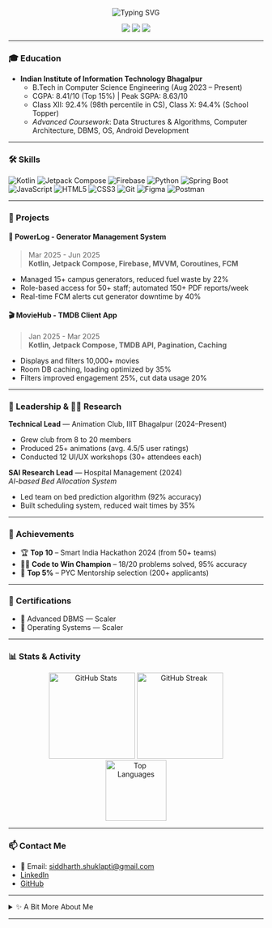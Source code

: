 <p align="center">
  <img src="https://readme-typing-svg.demolab.com?font=Fira+Code&size=26&pause=1000&color=0595FA&center=true&vCenter=true&multiline=true&width=700&height=100&lines=Hi+I%E2%80%99m+Siddharth+Shukla;Android+%26+Backend+Developer;Open+Source+Enthusiast" alt="Typing SVG" />
</p>

<p align="center">
  <a href="mailto:siddharth.shuklapti@gmail.com"><img src="https://img.shields.io/badge/Email-D14836?style=flat&logo=gmail&logoColor=white"/></a>
  <a href="https://github.com/Sidd2004Shukla"><img src="https://img.shields.io/github/followers/Sidd2004Shukla?label=GitHub&style=social" /></a>
  <a href="https://linkedin.com/in/siddharth-shukla-"><img src="https://img.shields.io/badge/LinkedIn-0A66C2?style=flat&logo=linkedin&logoColor=white"/></a>
</p>

---

### 🎓 Education
- **Indian Institute of Information Technology Bhagalpur**
  - B.Tech in Computer Science Engineering (Aug 2023 – Present)
  - CGPA: 8.41/10 (Top 15%) | Peak SGPA: 8.63/10
  - Class XII: 92.4% (98th percentile in CS), Class X: 94.4% (School Topper)
  - _Advanced Coursework_: Data Structures & Algorithms, Computer Architecture, DBMS, OS, Android Development

---

### 🛠️ Skills

![Kotlin](https://img.shields.io/badge/Kotlin-0095D5?style=for-the-badge&logo=Kotlin&logoColor=white)
![Jetpack Compose](https://img.shields.io/badge/Jetpack%20Compose-4285F4?style=for-the-badge&logo=jetpack-compose&logoColor=white)
![Firebase](https://img.shields.io/badge/Firebase-ffca28?style=for-the-badge&logo=firebase&logoColor=black)
![Python](https://img.shields.io/badge/Python-3776AB?style=for-the-badge&logo=python&logoColor=white)
![Spring Boot](https://img.shields.io/badge/Spring%20Boot-6DB33F?style=for-the-badge&logo=spring-boot&logoColor=white)
![JavaScript](https://img.shields.io/badge/javascript-F7DF1E?style=for-the-badge&logo=javascript&logoColor=black)
![HTML5](https://img.shields.io/badge/html5-E34F26?style=for-the-badge&logo=html5&logoColor=white)
![CSS3](https://img.shields.io/badge/css3-1572B6?style=for-the-badge&logo=css3&logoColor=white)
![Git](https://img.shields.io/badge/Git-E44C30?style=for-the-badge&logo=git&logoColor=white)
![Figma](https://img.shields.io/badge/Figma-A259FF?style=for-the-badge&logo=figma&logoColor=white)
![Postman](https://img.shields.io/badge/Postman-FF6C37?style=for-the-badge&logo=postman&logoColor=white)

---

### 📱 Projects

#### 🚦 **PowerLog - Generator Management System**
> Mar 2025 - Jun 2025  
> **Kotlin, Jetpack Compose, Firebase, MVVM, Coroutines, FCM**
- Managed 15+ campus generators, reduced fuel waste by 22%
- Role-based access for 50+ staff; automated 150+ PDF reports/week
- Real-time FCM alerts cut generator downtime by 40%

#### 🎬 **MovieHub - TMDB Client App**
> Jan 2025 - Mar 2025  
> **Kotlin, Jetpack Compose, TMDB API, Pagination, Caching**
- Displays and filters 10,000+ movies
- Room DB caching, loading optimized by 35%
- Filters improved engagement 25%, cut data usage 20%

---

### 👑 Leadership & 👨‍🔬 Research

**Technical Lead** — Animation Club, IIIT Bhagalpur (2024–Present)  
- Grew club from 8 to 20 members  
- Produced 25+ animations (avg. 4.5/5 user ratings)  
- Conducted 12 UI/UX workshops (30+ attendees each)

**SAI Research Lead** — Hospital Management (2024)  
_AI-based Bed Allocation System_
- Led team on bed prediction algorithm (92% accuracy)
- Built scheduling system, reduced wait times by 35%

---

### 🏅 Achievements

- 🏆 **Top 10** – Smart India Hackathon 2024 (from 50+ teams)
- 👨‍💻 **Code to Win Champion** – 18/20 problems solved, 95% accuracy
- 🌟 **Top 5%** – PYC Mentorship selection (200+ applicants)

---

### 📜 Certifications

- 🏅 Advanced DBMS — Scaler
- 🏅 Operating Systems — Scaler

---

### 📊 Stats & Activity

<p align="center">
  <img src="https://github-readme-stats.vercel.app/api?username=Sidd2004Shukla&show_icons=true&theme=radical&hide_rank=true" alt="GitHub Stats" height="170"/>
  <img src="https://github-readme-streak-stats.herokuapp.com/?user=Sidd2004Shukla&theme=radical" alt="GitHub Streak" height="170"/>
  <br/>
  <img src="https://github-readme-stats.vercel.app/api/top-langs/?username=Sidd2004Shukla&layout=compact&theme=radical" alt="Top Languages" height="120"/>
</p>

---

### 📫 Contact Me

- 📧 Email: siddharth.shuklapti@gmail.com
- [LinkedIn](https://linkedin.com/in/siddharth-shukla-)
- [GitHub](https://github.com/Sidd2004Shukla)

---

<details>
  <summary>✨ A Bit More About Me</summary>

  - Passionate about Android and backend development
  - Love collaborating at hackathons and open-source projects
  - Enjoy creating animations, tutorials, and sharing knowledge
</details>

---

<!--
✨ Pin your best repositories below for extra visibility!
-->
